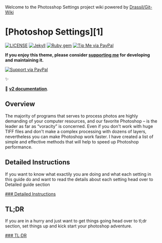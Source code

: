 Welcome to the Photosshop Settings project wiki powered by [Drassil/Git-Wiki](https://github.com/Drassil/git-wiki)

# [Photoshop Settings][1]

[![LICENSE](https://img.shields.io/badge/license-MIT-lightgrey.svg?style=flat-square)](https://raw.githubusercontent.com/mmistakes/so-simple-theme/master/LICENSE)
[![Jekyll](https://img.shields.io/badge/jekyll-%3E%3D%203.6-blue.svg?style=flat-square)](https://jekyllrb.com/)
[![Ruby gem](https://img.shields.io/gem/v/jekyll-theme-so-simple.svg?style=flat-square)](https://rubygems.org/gems/jekyll-theme-so-simple)
[![Tip Me via PayPal](https://img.shields.io/badge/PayPal-tip%20me-green.svg?style=flat-square&logo=paypal)](https://www.paypal.me/akshathazare)

**If you enjoy this theme, please consider [supporting me](https://www.paypal.me/mmistakes) for developing and maintaining it.**

[![Support via PayPal](https://cdn.rawgit.com/twolfson/paypal-github-button/1.0.0/dist/button.svg)](https://www.paypal.me/akshathazare)

:sparkles: 

:blue_book: **[v2 documentation](README-OLD.md)**.


## Overview

The majority of programs that serves to process photos are highly demanding of your computer resources, and our favorite Photoshop – is the leader as far as “voracity” is concerned. Even if you don't work with huge TIFF files and don't make a complex processing with dozens of layers, nevertheless you can make Photoshop work faster. I have created a list of simple and effective methods that will help to speed up Photoshop performance.


## Detailed Instructions  

If you want to know what exactily you are doing and what each setting in this guide do and want to read the details about each setting head over to Detailed guide section 

[### Detailed Instructions](#)


## TL;DR

If you are in a hurry and just want to get things going head over to tl;dr section, set things up and kick start your photoshop adventure.

[### TL;DR](#)


